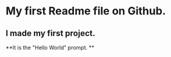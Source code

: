 # My first Readme file on Github.
## I made my first project.
**It is the "Hello World" prompt. **

